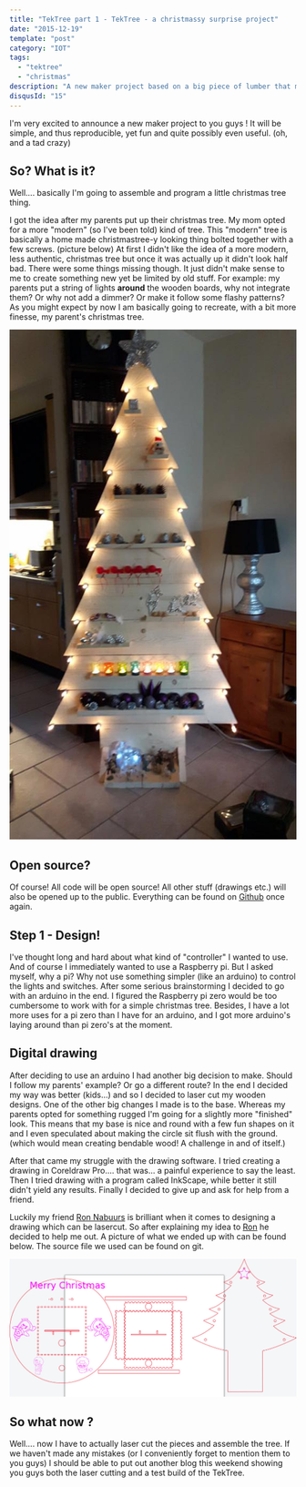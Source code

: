 ```yaml
---
title: "TekTree part 1 - TekTree - a christmassy surprise project"
date: "2015-12-19"
template: "post"
category: "IOT"
tags:
  - "tektree"
  - "christmas"
description: "A new maker project based on a big piece of lumber that my parents erected 🤔"
disqusId: "15"
---
```


I'm very excited to announce a new maker project to you guys ! It will be simple, and thus reproducible, yet fun and quite possibly even useful. (oh, and a tad crazy)

## So? What is it?

Well.... basically I'm going to assemble and program a little christmas tree thing.

I got the idea after my parents put up their christmas tree. My mom opted for a more "modern" (so I've been told) kind of tree. This "modern" tree is basically a home made christmastree-y looking thing bolted together with a few screws. (picture below) At first I didn't like the idea of a more modern, less authentic, christmas tree but once it was actually up it didn't look half bad. There were some things missing though. It just didn't make sense to me to create something new yet be limited by old stuff. For example: my parents put a string of lights **around** the wooden boards, why not integrate them? Or why not add a dimmer? Or make it follow some flashy patterns? As you might expect by now I am basically going to recreate, with a bit more finesse, my parent's christmas tree.

![a picture of my parents' new christmas tree](./media/old.jpg "a picture of my parents' new christmas tree")

## Open source?

Of course! All code will be open source! All other stuff (drawings etc.) will also be opened up to the public. Everything can be found on [Github](https://github.com/Mastermindzh/TekTree) once again.

## Step 1 - Design!

I've thought long and hard about what kind of "controller" I wanted to use. And of course I immediately wanted to use a Raspberry pi. But I asked myself, why a pi? Why not use something simpler (like an arduino) to control the lights and switches. After some serious brainstorming I decided to go with an arduino in the end. I figured the Raspberry pi zero would be too cumbersome to work with for a simple christmas tree. Besides, I have a lot more uses for a pi zero than I have for an arduino, and I got more arduino's laying around than pi zero's at the moment.

## Digital drawing

After deciding to use an arduino I had another big decision to make. Should I follow my parents' example? Or go a different route? In the end I decided my way was better (kids...) and so I decided to laser cut my wooden designs. One of the other big changes I made is to the base. Whereas my parents opted for something rugged I'm going for a slightly more "finished" look. This means that my base is nice and round with a few fun shapes on it and I even speculated about making the circle sit flush with the ground.(which would mean creating bendable wood! A challenge in and of itself.)

After that came my struggle with the drawing software. I tried creating a drawing in Coreldraw Pro.... that was... a painful experience to say the least. Then I tried drawing with a program called InkScape, while better it still didn't yield any results. Finally I decided to give up and ask for help from a friend.

Luckily my friend [Ron Nabuurs](http://www.ronnabuurs.nl) is brilliant when it comes to designing a drawing which can be lasercut. So after explaining my idea to [Ron](http://www.ronnabuurs.nl) he decided to help me out. A picture of what we ended up with can be found below. The source file we used can be found on git.

![Designs for the laser cutter, from left to right: a circular base plate with snow characters. A foldable box cutout and a tree shape](./media/new.jpg "Designs for the laser cutter")

## So what now ?

Well.... now I have to actually laser cut the pieces and assemble the tree. If we haven't made any mistakes (or I conveniently forget to mention them to you guys) I should be able to put out another blog this weekend showing you guys both the laser cutting and a test build of the TekTree.
